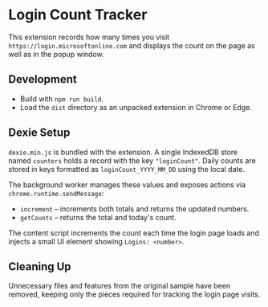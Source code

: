 # Login Count Tracker

This extension records how many times you visit `https://login.microsoftonline.com` and displays the count on the page as well as in the popup window.

## Development

- Build with `npm run build`.
- Load the `dist` directory as an unpacked extension in Chrome or Edge.

## Dexie Setup

`dexie.min.js` is bundled with the extension. A single IndexedDB store named `counters` holds a record with the key `"loginCount"`. Daily counts are stored in keys formatted as `loginCount_YYYY_MM_DD` using the local date.

The background worker manages these values and exposes actions via `chrome.runtime.sendMessage`:

- `increment` – increments both totals and returns the updated numbers.
- `getCounts` – returns the total and today's count.

The content script increments the count each time the login page loads and injects a small UI element showing `Logins: <number>`.

## Cleaning Up

Unnecessary files and features from the original sample have been removed, keeping only the pieces required for tracking the login page visits.
